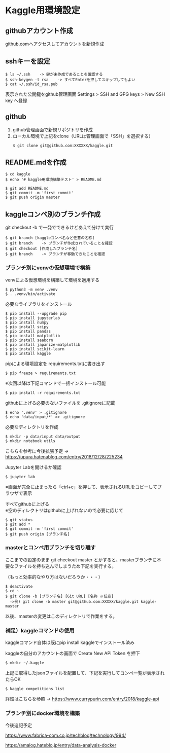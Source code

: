 # Kaggle用環境設定

## githubアカウント作成
github.comへアクセスしてアカウントを新規作成

## sshキーを設定
```
$ ls ~/.ssh    -> 鍵が未作成であることを確認する
$ ssh-keygen -t rsa    -> すべてEnterを押してスキップしてもよい
$ cat ~/.ssh/id_rsa.pub
```
表示された公開鍵をgithub管理画面 Settings > SSH and GPG keys > New SSH key へ登録

## github
1. github管理画面で新規リポジトリを作成
1. ローカル環境で上記をclone（URLは管理画面で「SSH」を選択する）
   ```
   $ git clone git@github.com:XXXXXX/kaggle.git
   ```

## README.mdを作成
```
$ cd kaggle
$ echo '# kaggle用環境構築テスト' > README.md
```

```
$ git add README.md
$ git commit -m 'first commit'
$ git push origin master
```

## kaggleコンペ別のブランチ作成
git checkout -b で一発でできるけどあえて分けて実行
```
$ git branch [kaggleコンペ名など任意の名称]
$ git branch    -> ブランチが作成されていることを確認
$ git checkout [作成したブランチ名]
$ git branch    -> ブランチが移動できたことを確認
```

### ブランチ別にvenvの仮想環境で構築

venvによる仮想環境を構築して環境を適用する
```
$ python3 -m venv .venv
$ . .venv/bin/activate
```

必要なライブラリをインストール
```
$ pip install --upgrade pip
$ pip install jupyterlab
$ pip install numpy
$ pip install scipy
$ pip install pandas
$ pip install matplotlib
$ pip install seaborn
$ pip install japanize-matplotlib
$ pip install scikit-learn
$ pip install kaggle
```

pipによる環境設定を requirements.txtに書き出す
```
$ pip freeze > requirements.txt
```
※次回以降は下記コマンドで一括インストール可能
```
$ pip install -r requirements.txt
```

githubに上げる必要のないファイルを .gitignoreに記載
```
$ echo '.venv' > .gitignore
$ echo 'data/input/*' >> .gitignore
```

必要なディレクトリを作成
```
$ mkdir -p data/input data/output
$ mkdir notebook utils
```
こちらを参考に今後拡張予定 -> https://upura.hatenablog.com/entry/2018/12/28/225234


Jupyter Labを開けるか確認
```
$ jupyter lab
```
※画面が完全に止まったら「ctrl+c」を押して、表示されるURLをコピーしてブラウザで表示

すべてgithubに上げる<br>
※空のディレクトリはgithubに上げれないので必要に応じて
```
$ git status
$ git add *
$ git commit -m 'first commit'
$ git push origin [ブランチ名]
```

### masterとコンペ用ブランチを切り離す
ここまでの設定のまま git checkout master とかすると、masterブランチに不要なファイルを持ち込んでしまうため下記を実行する。

（もっと効率的なやり方はないだろうか・・・）
```
$ deactivate
$ cd ~
$ git clone -b [ブランチ名] [Git URL] [名称 ※任意]
  ->例) git clone -b master git@github.com:XXXXX/kaggle.git kaggle-master
```
以後、masterの変更はこのディレクトリで作業をする。


### 補足）kaggleコマンドの使用
kaggleコマンド自体は既にpip install kaggleでインストール済み

kaggleの自分のアカウントの画面で Create New API Token を押下

```
$ mkdir ~/.kaggle
```
上記に取得したjsonファイルを配置して、下記を実行してコンペ一覧が表示されたらOK

```
$ kaggle competitions list
```

詳細はこちらを参照 -> https://www.currypurin.com/entry/2018/kaggle-api


### ブランチ別にdocker環境を構築

今後追記予定

https://www.fabrica-com.co.jp/techblog/technology/994/

https://amalog.hateblo.jp/entry/data-analysis-docker





